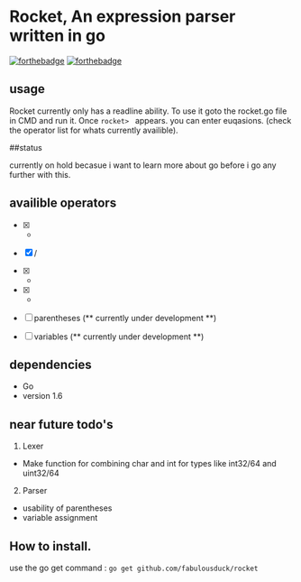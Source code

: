 # Rocket,  An expression parser written in go
[![forthebadge](http://forthebadge.com/images/badges/designed-in-ms-paint.svg)](http://forthebadge.com)
[![forthebadge](http://forthebadge.com/images/badges/powered-by-jeffs-keyboard.svg)](http://forthebadge.com)

## usage

Rocket currently only has a readline ability.
To use it goto the rocket.go file in CMD and run it.
Once `rocket> ` appears. you can enter euqasions. (check the operator list for whats currently availible).


##status
 
 currently on hold becasue i want to learn more about go before i go any further with this.

## availible operators

 - [x] *
 - [x] /
 - [x] +
 - [x] -
 - [ ] parentheses   (** currently under development **)
 - [ ] variables     (** currently under development **)
 
 
## dependencies

- Go
- version 1.6

## near future todo's

1. Lexer
  * Make function for combining char and int for types like int32/64 and uint32/64
2. Parser
  * usability of parentheses
  * variable assignment

## How to install.

   use the go get command :
   ` go get github.com/fabulousduck/rocket `
   
